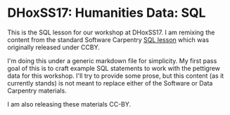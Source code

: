 # DHoxSS17: Humanities Data: SQL

This is the SQL lesson for our workshop at DHoxSS17.  I am remixing the content from the standard Software Carpentry [SQL lesson](https://swcarpentry.github.io/sql-novice-survey/license/) which was originally released under CCBY.  

I'm doing this under a generic markdown file for simplicity.  My first pass goal of this is to craft example SQL statements to work with the pettigrew data for this workshop.  I'll try to provide some prose, but this content (as it currently stands) is not meant to replace either of the Software or Data Carpentry materials.

I am also releasing these materials CC-BY.